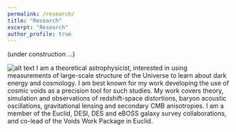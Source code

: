 ```yaml
---
permalink: /research/
title: "Research"
excerpt: "Research"
author_profile: true
---
```


(under construction ...)

![alt text](concordance.jpg "Concordance") I am a theoretical astrophysicist, interested in using measurements of large-scale structure of the Universe to learn about dark energy and cosmology. I am best known for my work developing the use of cosmic voids as a precision tool for such studies. My work covers theory, simulation and observations of redshift-space distortions, baryon acoustic oscillations, gravitational lensing and secondary CMB anisotropies. I am a member of the Euclid, DESI, DES and eBOSS galaxy survey collaborations, and co-lead of the Voids Work Package in Euclid.
